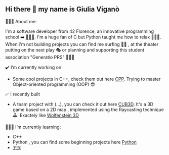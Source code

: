 ## Hi there 👋 my name is Giulia Viganò

  🙇🏽‍♀️​ About me:

  I'm a software developer from 42 Florence, an innovative programming school ➡️ [​👩🏽‍💻​](https://42firenze.it/).
  I'm a huge fan of C but Python taught me how to relax 🧘🏽‍♀️​. When i'm not building projects you can find me
  surfing 🏄‍♀️​ , at the theater putting on the next play 🎭​ or planning and supporting this student association "Generatio PRS" 🙋🏽‍♀️​
  
  ✔️​ I’m currently working on
  
  - Some cool projects in C++, check them out here [CPP](https://github.com/giuliavigano/Cplus). Trying to master Object-oriented programming (OOP) 😎​
    
   ✅​ I recently built
   
   - A team project with (...), you can check it out here [CUB3D](https://github.com/giuliavigano/CUB3D). It's a 3D game based on a 2D map , implemented using the Raycasting technique 🕹️​. Exactely like [Wolfenstein 3D](https://wolfenstein.fandom.com/wiki/Wolfenstein_3D)

👩🏽‍🏫​ I’m currently learning:

  - C++
  - Python , you can find some beginning projects here [Python]()
  - [🇫🇷](https://it.duolingo.com/learn)

